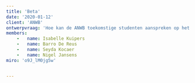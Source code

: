 ```yaml
---
title: 'Beta'
date: '2020-01-12'
client: 'ANWB'
ontwerpvraag: 'Hoe kan de ANWB toekomstige studenten aanspreken op het gebied van communicatie en slimme mobiliteit?'
members:
    -   name: Isabelle Kuipers
    -   name: Barro De Reus
    -   name: Seyda Kocaer
    -   name: Nigel Jansens
miro: 'o9J_lM0jg5w'


---
```



